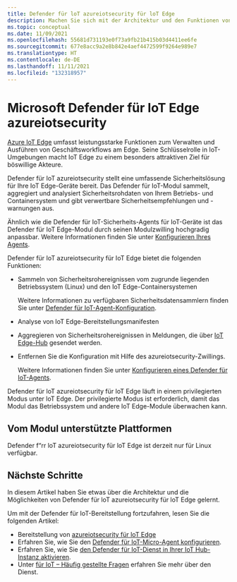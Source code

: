 ```yaml
---
title: Defender für loT azureiotsecurity für loT Edge
description: Machen Sie sich mit der Architektur und den Funktionen von Microsoft Defender für IoT azureiotsecurity für IoT Edge vertraut.
ms.topic: conceptual
ms.date: 11/09/2021
ms.openlocfilehash: 55681d731193e0f73a9fb21b415b03d4411ee6fe
ms.sourcegitcommit: 677e8acc9a2e8b842e4aef4472599f9264e989e7
ms.translationtype: HT
ms.contentlocale: de-DE
ms.lasthandoff: 11/11/2021
ms.locfileid: "132318957"
---
```

# <a name="microsoft-defender-for-iot-edge-azureiotsecurity"></a>Microsoft Defender für loT Edge azureiotsecurity

[Azure IoT Edge](../../iot-edge/index.yml) umfasst leistungsstarke Funktionen zum Verwalten und Ausführen von Geschäftsworkflows am Edge. Seine Schlüsselrolle in IoT-Umgebungen macht IoT Edge zu einem besonders attraktiven Ziel für böswillige Akteure.

Defender für IoT azureiotsecurity stellt eine umfassende Sicherheitslösung für Ihre IoT Edge-Geräte bereit. Das Defender für IoT-Modul sammelt, aggregiert und analysiert Sicherheitsrohdaten von Ihrem Betriebs- und Containersystem und gibt verwertbare Sicherheitsempfehlungen und -warnungen aus.

Ähnlich wie die Defender für IoT-Sicherheits-Agents für IoT-Geräte ist das Defender für IoT Edge-Modul durch seinen Modulzwilling hochgradig anpassbar. Weitere Informationen finden Sie unter [Konfigurieren Ihres Agents](how-to-agent-configuration.md).

Defender für IoT azureiotsecurity für IoT Edge bietet die folgenden Funktionen:

- Sammeln von Sicherheitsrohereignissen vom zugrunde liegenden Betriebssystem (Linux) und den IoT Edge-Containersystemen

  Weitere Informationen zu verfügbaren Sicherheitsdatensammlern finden Sie unter [Defender für IoT-Agent-Konfiguration](how-to-agent-configuration.md).

- Analyse von IoT Edge-Bereitstellungsmanifesten

- Aggregieren von Sicherheitsrohereignissen in Meldungen, die über [IoT Edge-Hub](../../iot-edge/iot-edge-runtime.md#iot-edge-hub) gesendet werden.

- Entfernen Sie die Konfiguration mit Hilfe des azureiotsecurity-Zwillings.

  Weitere Informationen finden Sie unter [Konfigurieren eines Defender für IoT-Agents](how-to-agent-configuration.md).

Defender für loT azureiotsecurity für loT Edge läuft in einem privilegierten Modus unter loT Edge. Der privilegierte Modus ist erforderlich, damit das Modul das Betriebssystem und andere IoT Edge-Module überwachen kann.

## <a name="module-supported-platforms"></a>Vom Modul unterstützte Plattformen

Defender f“rr loT azureiotsecurity für loT Edge ist derzeit nur für Linux verfügbar.

## <a name="next-steps"></a>Nächste Schritte

In diesem Artikel haben Sie etwas über die Architektur und die Möglichkeiten von Defender für loT azureiotsecurity für loT Edge gelernt.

Um mit der Defender für IoT-Bereitstellung fortzufahren, lesen Sie die folgenden Artikel:

- Bereitstellung von [azureiotsecurity für loT Edge](how-to-deploy-edge.md)
- Erfahren Sie, wie Sie den [Defender für IoT-Micro-Agent konfigurieren](how-to-agent-configuration.md).
- Erfahren Sie, wie Sie [den Defender für IoT-Dienst in Ihrer IoT Hub-Instanz aktivieren](quickstart-onboard-iot-hub.md).
- Unter [für IoT – Häufig gestellte Fragen](resources-agent-frequently-asked-questions.md) erfahren Sie mehr über den Dienst.
